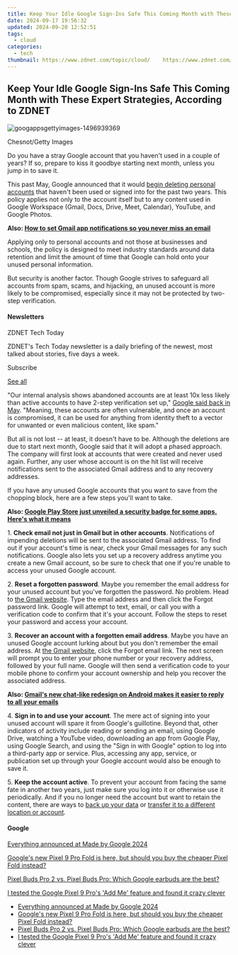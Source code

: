 ```yaml
---
title: Keep Your Idle Google Sign-Ins Safe This Coming Month with These Expert Strategies, According to ZDNET
date: 2024-09-17 19:56:32
updated: 2024-09-20 12:52:51
tags:
  - cloud
categories:
  - tech
thumbnail: https://www.zdnet.com/topic/cloud/    https://www.zdnet.com/a/img/resize/0ee1394cd76eb7c608279519b46befc2c61481f6/2023/11/13/d2c05973-0964-4694-849f-c604fec34a2c/googappsgettyimages-1496939369.jpg?width=170&height=96&fit=crop&auto=webp
---
```


## Keep Your Idle Google Sign-Ins Safe This Coming Month with These Expert Strategies, According to ZDNET

![googappsgettyimages-1496939369](https://www.zdnet.com/a/img/resize/3be09b23bb8370f3b96a836ee60efb8c447aab91/2023/11/13/d2c05973-0964-4694-849f-c604fec34a2c/googappsgettyimages-1496939369.jpg?auto=webp&width=1280)

Chesnot/Getty Images

Do you have a stray Google account that you haven't used in a couple of years? If so, prepare to kiss it goodbye starting next month, unless you jump in to save it.

This past May, Google announced that it would [begin deleting personal accounts](https://www.zdnet.com/article/log-in-or-lose-it-google-will-start-deleting-your-unused-personal-accounts/) that haven't been used or signed into for the past two years. This policy applies not only to the account itself but to any content used in Google Workspace (Gmail, Docs, Drive, Meet, Calendar), YouTube, and Google Photos.

**Also: [How to set Gmail app notifications so you never miss an email](https://www.zdnet.com/home-and-office/work-life/how-to-set-the-gmail-app-email-notifications-so-you-never-miss-an-email/)**

Applying only to personal accounts and not those at businesses and schools, the policy is designed to meet industry standards around data retention and limit the amount of time that Google can hold onto your unused personal information.

But security is another factor. Though Google strives to safeguard all accounts from spam, scams, and hijacking, an unused account is more likely to be compromised, especially since it may not be protected by two-step verification.

#### Newsletters

ZDNET Tech Today

ZDNET's Tech Today newsletter is a daily briefing of the newest, most talked about stories, five days a week.

 Subscribe

[See all](https://www.zdnet.com/newsletters/)

"Our internal analysis shows abandoned accounts are at least 10x less likely than active accounts to have 2-step verification set up," [Google said back in May](https://blog.google/technology/safety-security/updating-our-inactive-account-policies/). "Meaning, these accounts are often vulnerable, and once an account is compromised, it can be used for anything from identity theft to a vector for unwanted or even malicious content, like spam."

But all is not lost -- at least, it doesn't have to be. Although the deletions are due to start next month, Google said that it will adopt a phased approach. The company will first look at accounts that were created and never used again. Further, any user whose account is on the hit list will receive notifications sent to the associated Gmail address and to any recovery addresses.

If you have any unused Google accounts that you want to save from the chopping block, here are a few steps you'll want to take.

**Also: [Google Play Store just unveiled a security badge for some apps. Here's what it means](https://www.zdnet.com/article/google-play-store-just-unveiled-a-security-badge-for-some-apps-heres-what-it-means/)**

1\. **Check email not just in Gmail but in other accounts**. Notifications of impending deletions will be sent to the associated Gmail address. To find out if your account's time is near, check your Gmail messages for any such notifications. Google also lets you set up a recovery address anytime you create a new Gmail account, so be sure to check that one if you're unable to access your unused Google account.

2\. **Reset a forgotten password**. Maybe you remember the email address for your unused account but you've forgotten the password. No problem. Head to [the Gmail website](https://mail.google.com/mail). Type the email address and then click the Forgot password link. Google will attempt to text, email, or call you with a verification code to confirm that it's your account. Follow the steps to reset your password and access your account.

3\. **Recover an account with a forgotten email address**. Maybe you have an unused Google account lurking about but you don't remember the email address. At [the Gmail website](https://mail.google.com/mail), click the Forgot email link. The next screen will prompt you to enter your phone number or your recovery address, followed by your full name. Google will then send a verification code to your mobile phone to confirm your account ownership and help you recover the associated address.

**Also: [Gmail's new chat-like redesign on Android makes it easier to reply to all your emails](https://www.zdnet.com/home-and-office/work-life/gmails-new-chat-like-redesign-makes-it-easier-to-reply-to-all-your-emails/)**

4\. **Sign in to and use your account**. The mere act of signing into your unused account will spare it from Google's guillotine. Beyond that, other indicators of activity include reading or sending an email, using Google Drive, watching a YouTube video, downloading an app from Google Play, using Google Search, and using the "Sign in with Google" option to log into a third-party app or service. Plus, accessing any app, service, or publication set up through your Google account would also be enough to save it.

5\. **Keep the account active**. To prevent your account from facing the same fate in another two years, just make sure you log into it or otherwise use it periodically. And if you no longer need the account but want to retain the content, there are ways to [back up your data](https://www.zdnet.com/home-and-office/work-life/ultimate-guide-to-gmail-back-up/) or [transfer it to a different location or account](https://support.google.com/accounts/answer/3024190).

#### Google

[Everything announced at Made by Google 2024](https://www.zdnet.com/article/everything-announced-at-made-by-google-2024-pixel-9-pro-fold-gemini-watch-3-and-more/ "Everything announced at Made by Google 2024")

[Google's new Pixel 9 Pro Fold is here, but should you buy the cheaper Pixel Fold instead?](https://www.zdnet.com/article/google-pixel-9-pro-fold-vs-pixel-fold/ "Google's new Pixel 9 Pro Fold is here, but should you buy the cheaper Pixel Fold instead?")

[Pixel Buds Pro 2 vs. Pixel Buds Pro: Which Google earbuds are the best?](https://www.zdnet.com/article/pixel-buds-pro-2-vs-pixel-buds-pro-which-google-earbuds-are-the-best/ "Pixel Buds Pro 2 vs. Pixel Buds Pro: Which Google earbuds are the best?")

[I tested the Google Pixel 9 Pro's 'Add Me' feature and found it crazy clever](https://www.zdnet.com/article/the-google-pixel-9-pros-add-me-feature-is-an-ar-camera-tool-youll-actually-use/ "I tested the Google Pixel 9 Pro's 'Add Me' feature and found it crazy clever")

* [Everything announced at Made by Google 2024](https://www.zdnet.com/article/everything-announced-at-made-by-google-2024-pixel-9-pro-fold-gemini-watch-3-and-more/ "Everything announced at Made by Google 2024")
* [Google's new Pixel 9 Pro Fold is here, but should you buy the cheaper Pixel Fold instead?](https://www.zdnet.com/article/google-pixel-9-pro-fold-vs-pixel-fold/ "Google's new Pixel 9 Pro Fold is here, but should you buy the cheaper Pixel Fold instead?")
* [Pixel Buds Pro 2 vs. Pixel Buds Pro: Which Google earbuds are the best?](https://www.zdnet.com/article/pixel-buds-pro-2-vs-pixel-buds-pro-which-google-earbuds-are-the-best/ "Pixel Buds Pro 2 vs. Pixel Buds Pro: Which Google earbuds are the best?")
* [I tested the Google Pixel 9 Pro's 'Add Me' feature and found it crazy clever](https://www.zdnet.com/article/the-google-pixel-9-pros-add-me-feature-is-an-ar-camera-tool-youll-actually-use/ "I tested the Google Pixel 9 Pro's 'Add Me' feature and found it crazy clever")

<ins class="adsbygoogle"
     style="display:block"
     data-ad-format="autorelaxed"
     data-ad-client="ca-pub-7571918770474297"
     data-ad-slot="1223367746"></ins>



<ins class="adsbygoogle"
     style="display:block"
     data-ad-client="ca-pub-7571918770474297"
     data-ad-slot="8358498916"
     data-ad-format="auto"
     data-full-width-responsive="true"></ins>
